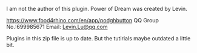 I am not the author of this plugin.
Power of Dream was created by Levin.


https://www.food4rhino.com/en/app/podghbutton
QQ Group No.:699985671
Email: Levin.Lu@qq.com

Plugins in this zip file is up to date.
But the tutirials maybe outdated a little bit.
